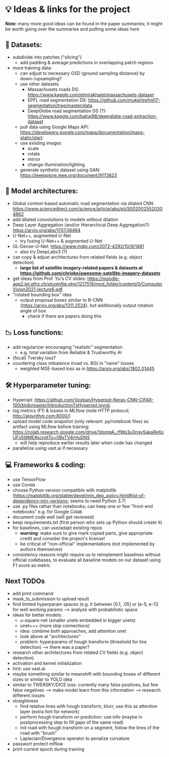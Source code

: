 # 💡 Ideas & links for the project

__Note__: many more good ideas can be found in the paper summaries; it might be worth going over the summaries and putting some ideas here

## 📂 Datasets:
* subdivide into patches ("slicing")
  * add padding & average predictions in overlapping patch regions
* more training data:
  * can adjust to necessary GSD (ground sampling distance) by down-/upsampling?
  * use other datasets
    * Massachusets roads DS: https://www.kaggle.com/elmirakhajei/massachusets-dataset
    * EPFL road segmentation DS: https://github.com/mukel/epfml17-segmentation/tree/master/data
    * DeepGlobe road segmentation DS (?): https://www.kaggle.com/balraj98/deepglobe-road-extraction-dataset
  * pull data using Google Maps API: https://developers.google.com/maps/documentation/maps-static/start
  * use existing images 
    * scale
    * rotate
    * mirror
    * change illumination/lighting
  * generate synthetic dataset using GAN: https://ieeexplore.ieee.org/document/9173823

## 🤖 Model architectures:
* Global context-based automatic road segmentation via dilated CNN: https://www.sciencedirect.com/science/article/abs/pii/S0020025520304862
* add dilated convolutions to models without dilation
* Deep Layer Aggregation (and/or Hierarchical Deep Aggregation?): https://arxiv.org/abs/1707.06484
* U-Net++, augmented U-Net
  * try fusing U-Net++ & augmented U-Net
* GL-Dense-U-Net: https://www.mdpi.com/2072-4292/10/9/1461
  * also try DeepLabv3 (?)
* can copy & adjust architectures from related fields (e.g. object detection)
  * __large list of satellite imagery-related papers & datasets at https://github.com/chrieke/awesome-satellite-imagery-datasets__
* get ideas from Prof. Yu's CV slides: https://moodle-app2.let.ethz.ch/pluginfile.php/1217519/mod_folder/content/0/ComputerVision2021-lecture6.pdf
* "rotated bounding box" idea
  * output proposal boxes similar to R-CNN (https://arxiv.org/abs/1311.2524), but additionally output rotation angle of box
    * check if there are papers doing this

## 📉 Loss functions:
* add regularizer encouraging "realistic" segmentation
  * e.g. total variation from Reliable & Trustworthy AI
* (focal) Tversky loss?
* countering class imbalance (road vs. BG) in "naive" losses
  * weighted MSE-based loss as in https://arxiv.org/abs/1802.01445

## 🛠️ Hyperparameter tuning:
* Hyperopt: https://github.com/Vooban/Hyperopt-Keras-CNN-CIFAR-100/blob/master/IntroductionToHyperopt.ipynb
* log metrics (F1) & losses in MLflow (note HTTP protocol; http://algvrithm.com:8000/)
* upload model code snapshot (only relevant .py/notebook files) as artifact using MLflow before training: https://colab.research.google.com/drive/1dompA_rfWp3u3ngvSakaReXoUFx5t9ME#scrollTo=0BxTV4rHuDNS
  * will help reproduce earlier results later when code has changed
* parallelize using vast.ai if necessary

## 💻 Frameworks & coding:
* use TensorFlow
* use Conda
* choose Python version compatible with matplotlib (https://matplotlib.org/stable/devel/min_dep_policy.html#list-of-dependency-min-versions; seems to need Python 3.7)
* use .py files rather than notebooks; can keep one or few "front-end notebooks" e.g. for Google Colab
* document code well (will get reviewed)
* keep requirements.txt (first person who sets up Python should create it)
* for baselines, can use/adapt existing repos 
  * __warning__: make sure to give mark copied parts, give appropriate credit and consider the project's license!
  * be critical of "non-official" implementations (not implemented by authors themselves)
* consistency reasons might require us to reimplement baselines without official codebases, to evaluate all baseline models on our dataset using F1 score as metric


## Next TODOs
- add print command
- mask_to_submission to upload result
- find limited hyperparam spaces (e.g. lr between [0.1, .05] or [e-5, e-1]) for well working params --> analyze with probabilistic space
- ideas for better models:
  - u-square-net (smaller unets embedded in bigger unets)
  - unet+++ (more skip connections)
  - idea: combine both approaches, add attention unet
  - look above at "architectures"
  - problem: hyperparams of hough transform (threshold for line detection) --> there was a paper?
- research other architectures from related CV fields (e.g. object detection)
- activation and kernel initialization
- hint: use vast.ai
- maybe something similar to meanshift with bounding boxes of different sizes or similar to YOLO idea
- similar to TWERSKY/DICE loss: currently many false positives, but few false negatives --> make model learn from this information --> research different losses
- straightness
  - find relative lines with hough transform, blurr, use this as attention layer (extra hint for network)
  - perform hough transform on prediction: use info (maybe in postprocessing step to fill gaps of the same road)
  - init road with hough transform on a segment, follow the lines of the road with "brush"
  - Laplacian/Divergence operator to penalize curvature
- passwort protect mlflow
- print current epoch during training